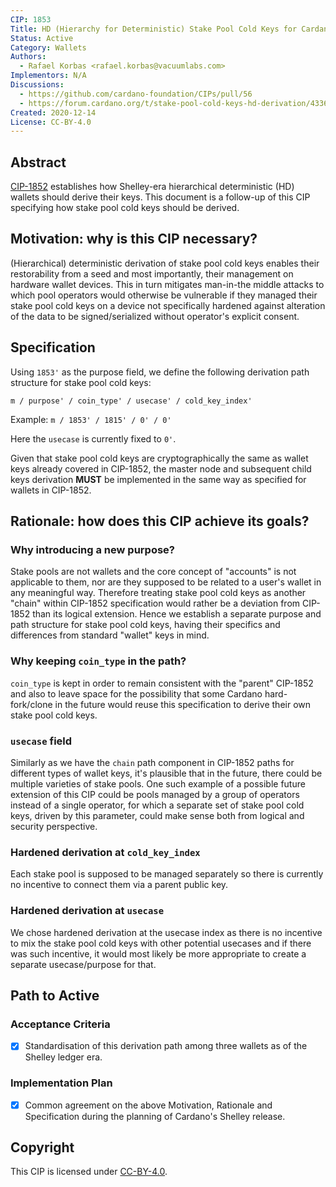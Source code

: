 ```yaml
---
CIP: 1853
Title: HD (Hierarchy for Deterministic) Stake Pool Cold Keys for Cardano
Status: Active
Category: Wallets
Authors:
  - Rafael Korbas <rafael.korbas@vacuumlabs.com>
Implementors: N/A
Discussions:
  - https://github.com/cardano-foundation/CIPs/pull/56
  - https://forum.cardano.org/t/stake-pool-cold-keys-hd-derivation/43360
Created: 2020-12-14
License: CC-BY-4.0
---
```


## Abstract

[CIP-1852] establishes how Shelley-era hierarchical deterministic (HD) wallets should derive their keys. This document is a follow-up of this CIP specifying how stake pool cold keys should be derived.

## Motivation: why is this CIP necessary?

(Hierarchical) deterministic derivation of stake pool cold keys enables their restorability from a seed and most importantly, their management on hardware wallet devices. This in turn mitigates man-in-the middle attacks to which pool operators would otherwise be vulnerable if they managed their stake pool cold keys on a device not specifically hardened against alteration of the data to be signed/serialized without operator's explicit consent.

## Specification

Using `1853'` as the purpose field, we define the following derivation path structure for stake pool cold keys:

```
m / purpose' / coin_type' / usecase' / cold_key_index'
```

Example: `m / 1853' / 1815' / 0' / 0'`

Here the `usecase` is currently fixed to `0'`.

Given that stake pool cold keys are cryptographically the same as wallet keys already covered in CIP-1852, the master node and subsequent child keys derivation **MUST** be implemented in the same way as specified for wallets in CIP-1852.

## Rationale: how does this CIP achieve its goals?

### Why introducing a new purpose?

Stake pools are not wallets and the core concept of "accounts" is not applicable to them, nor are they supposed to be related to a user's wallet in any meaningful way. Therefore treating stake pool cold keys as another "chain" within CIP-1852 specification would rather be a deviation from CIP-1852 than its logical extension. Hence we establish a separate purpose and path structure for stake pool cold keys, having their specifics and differences from standard "wallet" keys in mind.

### Why keeping `coin_type` in the path?

`coin_type` is kept in order to remain consistent with the "parent" CIP-1852 and also to leave space for the possibility that some Cardano hard-fork/clone in the future would reuse this specification to derive their own stake pool cold keys.

### `usecase` field

Similarly as we have the `chain` path component in CIP-1852 paths for different types of wallet keys, it's plausible that in the future, there could be multiple varieties of stake pools. One such example of a possible future extension of this CIP could be pools managed by a group of operators instead of a single operator, for which a separate set of stake pool cold keys, driven by this parameter, could make sense both from logical and security perspective.

### Hardened derivation at `cold_key_index`

Each stake pool is supposed to be managed separately so there is currently no incentive to connect them via a parent public key.

### Hardened derivation at `usecase`

We chose hardened derivation at the usecase index as there is no incentive to mix the stake pool cold keys with other potential usecases and if there was such incentive, it would most likely be more appropriate to create a separate usecase/purpose for that.

## Path to Active

### Acceptance Criteria

- [x] Standardisation of this derivation path among three wallets as of the Shelley ledger era.

### Implementation Plan

- [x] Common agreement on the above Motivation, Rationale and Specification during the planning of Cardano's Shelley release.

## Copyright

This CIP is licensed under [CC-BY-4.0](https://creativecommons.org/licenses/by/4.0/legalcode).

[CIP-1852]: https://github.com/cardano-foundation/CIPs/blob/master/CIP-1852
